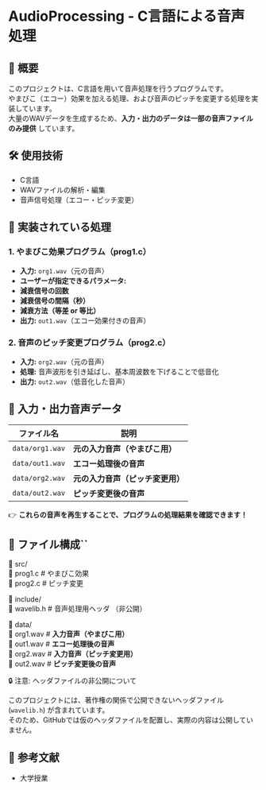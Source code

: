 # AudioProcessing - C言語による音声処理

## 📌 概要
このプロジェクトは、C言語を用いて音声処理を行うプログラムです。  
やまびこ（エコー）効果を加える処理、および音声のピッチを変更する処理を実装しています。  
大量のWAVデータを生成するため、**入力・出力のデータは一部の音声ファイルのみ提供** しています。

## 🛠 使用技術
- C言語
- WAVファイルの解析・編集
- 音声信号処理（エコー・ピッチ変更）

## 🔧 実装されている処理
### **1. やまびこ効果プログラム（prog1.c）**
- **入力:** `org1.wav`（元の音声）
- **ユーザーが指定できるパラメータ:**
 - **減衰信号の回数**
 - **減衰信号の間隔（秒）**
 - **減衰方法（等差 or 等比）**
- **出力:** `out1.wav`（エコー効果付きの音声）

### **2. 音声のピッチ変更プログラム（prog2.c）**
- **入力:** `org2.wav`（元の音声）
- **処理:** 音声波形を引き延ばし、基本周波数を下げることで低音化
- **出力:** `out2.wav`（低音化した音声）

## 🎵 入力・出力音声データ

| ファイル名 | 説明 |
|------|------|
| `data/org1.wav` | **元の入力音声（やまびこ用）** |
| `data/out1.wav` | **エコー処理後の音声** |
| `data/org2.wav` | **元の入力音声（ピッチ変更用）** |
| `data/out2.wav` | **ピッチ変更後の音声** |

👉 **これらの音声を再生することで、プログラムの処理結果を確認できます！**

## 📂 ファイル構成`` 

📂 src/    
📜 prog1.c # やまびこ効果   
📜 prog2.c # ピッチ変更  

📂 include/    
📜 wavelib.h # 音声処理用ヘッダ （非公開）　　

📂 data/    
📜 org1.wav # **入力音声（やまびこ用）**   
📜 out1.wav # **エコー処理後の音声**   
📜 org2.wav # **入力音声（ピッチ変更用）**   
📜 out2.wav # **ピッチ変更後の音声**  

🔒 注意: ヘッダファイルの非公開について

このプロジェクトには、著作権の関係で公開できないヘッダファイル (`wavelib.h`) が含まれています。  
そのため、GitHubでは仮のヘッダファイルを配置し、実際の内容は公開していません。

## 📜 参考文献

-    大学授業
